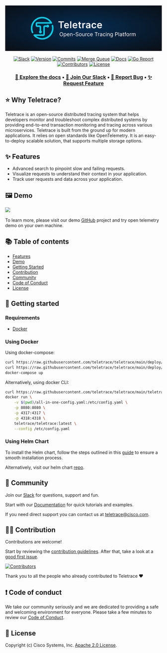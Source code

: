<div align="center">

[![Logo](./website/docs/assets/teletrace.png)](https://docs.teletrace.io/)

</div>

<div align="center">

[![Slack](https://img.shields.io/badge/slack-teletrace-brightgreen.svg?logo=slack)](https://join.slack.com/t/teletrace/shared_invite/zt-1qv0kogcn-KlbBB2yS~gUCGszZoSpJfQ)
[![Version](https://img.shields.io/github/v/release/teletrace/teletrace?color=blueviolet)](https://github.com/teletrace/teletrace/releases)
[![Commits](https://img.shields.io/github/commits-since/teletrace/teletrace/latest?color=ff69b4&include_prereleases)](https://github.com/teletrace/teletrace/graphs/commit-activity)
[![Merge Queue](https://img.shields.io/endpoint.svg?url=https://api.mergify.com/v1/badges/teletrace/teletrace&style=flat)](https://github.com/teletrace/teletrace/actions/workflows/merge-queue.yml)
[![Docs](https://github.com/teletrace/teletrace/actions/workflows/docs.yml/badge.svg)](https://docs.teletrace.io/)
[![Go Report](https://img.shields.io/badge/go%20report-A+-brightgreen.svg?color=blue)](https://goreportcard.com/report/github.com/teletrace/teletrace)
[![Contributors](https://img.shields.io/github/contributors/teletrace/teletrace.svg?color=orange)](https://github.com/teletrace/teletrace/graphs/contributors)
[![License](https://img.shields.io/badge/License-Apache_2.0-blue.svg?color=red)](https://github.com/teletrace/teletrace/blob/main/LICENSE)

</div>

<h3 align="center">
  <a href="https://docs.teletrace.io/"><b>📝 Explore the docs</b></a> &bull;
  <a href="https://join.slack.com/t/teletrace/shared_invite/zt-1qv0kogcn-KlbBB2yS~gUCGszZoSpJfQ"><b>💬 Join Our Slack</b></a> &bull;
  <a href="https://github.com/teletrace/teletrace/issues/new?assignees=&labels=&template=bug_report.md&title="><b>🐛 Report Bug</b></a> &bull;
  <a href="https://github.com/teletrace/teletrace/issues/new?assignees=&labels=&template=feature_request.md&title="><b>✨ Request Feature</b></a>
</h3>

## ⭐️ **Why Teletrace?**

Teletrace is an open-source distributed tracing system that helps developers monitor and troubleshoot complex distributed systems by providing end-to-end transaction monitoring and tracing across various microservices.
Teletrace is built from the ground up for modern applications. It relies on open standards like OpenTelemetry. It is an easy-to-deploy scalable solution, that supports multiple storage options.

## ✨ **Features**

- Advanced search to pinpoint slow and failing requests.
- Visualize requests to understand their context in your application.
- Track user requests and data across your application.

## 🖼 **Demo**

<img src="./website/docs/assets/demo.gif" min-width="100%" min-height="100%"/>

To learn more, please visit our demo [GitHub](https://github.com/teletrace/opentelemetry-demo) project and try open telemetry demo on your own machine.

## 📚 **Table of contents**

- [Features](#-features)
- [Demo](#-demo)
- [Getting Started](#-getting-started)
- [Contribution](#-contribution)
- [Community](#-community)
- [Code of Conduct](#-code-of-conduct)
- [License](#-license)

## 🚀 **Getting started**

### Requirements

- [Docker](https://docs.docker.com/compose/install/)

### Using Docker

Using docker-compose:

```sh
curl https://raw.githubusercontent.com/teletrace/teletrace/main/deploy/docker-compose/teletrace-otel-collector.yaml > teletrace-otel-collector.yaml && \
curl https://raw.githubusercontent.com/teletrace/teletrace/main/deploy/docker-compose/docker-compose.yml > docker-compose.yml && \
docker-compose up
```

Alternatively, using docker CLI:

```sh
curl https://raw.githubusercontent.com/teletrace/teletrace/main/teletrace-otelcol/config/all-in-one-config.yaml > all-in-one-config.yaml && \
docker run \
    -v $(pwd)/all-in-one-config.yaml:/etc/config.yaml \
    -p 8080:8080 \
    -p 4317:4317 \
    -p 4318:4318 \
    teletrace/teletrace:latest \
    --config /etc/config.yaml
```

### Using Helm Chart

To install the Helm chart, follow the steps outlined in this [guide](https://docs.teletrace.io/user-guide/deployment/helm_chart/) to ensure a smooth installation process.

Alternatively, visit our helm chart [repo](https://github.com/teletrace/helm-charts).

## 💬 **Community**

Join our [Slack](https://join.slack.com/t/teletrace/shared_invite/zt-1qv0kogcn-KlbBB2yS~gUCGszZoSpJfQ) for questions, support and fun.

Start with our [Documentation](https://docs.teletrace.io/) for quick tutorials and examples.

If you need direct support you can contact us at teletrace@cisco.com.

## 👨‍💻 **Contribution**

Contributions are welcome!

Start by reviewing the [contribution guidelines](CONTRIBUTING.md). After that, take a look at a [good first issue](https://github.com/teletrace/teletrace/issues?q=is:issue+is:open+label:%22good+first+issue%22).

[![Contributors](https://contrib.rocks/image?repo=teletrace/teletrace)](https://github.com/teletrace/teletrace/graphs/contributors)

Thank you to all the people who already contributed to Teletrace ❤️

## ❗ **Code of conduct**

We take our community seriously and we are dedicated to providing a safe and welcoming environment for everyone.
Please take a few minutes to review our [Code of Conduct](./CODE_OF_CONDUCT.md).

## 🪪 **License**

Copyright (c) Cisco Systems, Inc. [Apache 2.0 License](./LICENSE).
